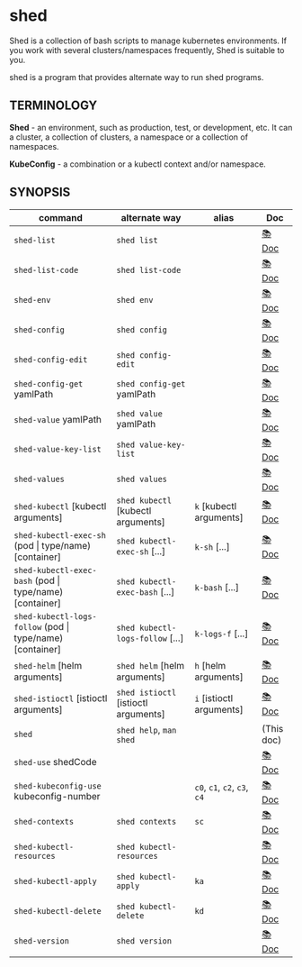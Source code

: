 # shed

Shed is a collection of bash scripts to manage kubernetes environments. If you work with several clusters/namespaces frequently, Shed is suitable to you.

shed is a program that provides alternate way to run shed programs.

## TERMINOLOGY

**Shed** - an environment, such as production, test, or development, etc. It can a cluster, a collection of clusters, a namespace or a collection of namespaces.

**KubeConfig** - a combination or a kubectl context and/or namespace.

## SYNOPSIS

| command                                                   | alternate way                        | alias                        | Doc                                  |
| --------------------------------------------------------- | ------------------------------------ | ---------------------------- | ------------------------------------ |
| `shed-list`                                               | `shed list`                          |                              | [📚 Doc](shed-list.md)                |
| `shed-list-code`                                          | `shed list-code`                     |                              | [📚 Doc](shed-list-code.md)           |
| `shed-env`                                                | `shed env`                           |                              | [📚 Doc](shed-env.md)                 |
| `shed-config`                                             | `shed config`                        |                              | [📚 Doc](shed-config.md)              |
| `shed-config-edit`                                        | `shed config-edit`                   |                              | [📚 Doc](shed-config-edit.md)         |
| `shed-config-get` yamlPath                                | `shed config-get` yamlPath           |                              | [📚 Doc](shed-config-get.md)          |
| `shed-value` yamlPath                                     | `shed value` yamlPath                |                              | [📚 Doc](shed-value.md)               |
| `shed-value-key-list`                                     | `shed value-key-list`                |                              | [📚 Doc](shed-value-key-list.md)      |
| `shed-values`                                             | `shed values`                        |                              | [📚 Doc](shed-values.md)              |
| `shed-kubectl` [kubectl arguments]                        | `shed kubectl` [kubectl arguments]   | `k` [kubectl arguments]      | [📚 Doc](shed-kubectl.md)             |
| `shed-kubectl-exec-sh` (pod \| type/name) [container]     | `shed kubectl-exec-sh` [...]         | `k-sh` [...]                 | [📚 Doc](shed-kubectl-exec-sh.md)     |
| `shed-kubectl-exec-bash` (pod \| type/name) [container]   | `shed kubectl-exec-bash` [...]       | `k-bash` [...]               | [📚 Doc](shed-kubectl-exec-bash.md)   |
| `shed-kubectl-logs-follow` (pod \| type/name) [container] | `shed kubectl-logs-follow` [...]     | `k-logs-f` [...]             | [📚 Doc](shed-kubectl-logs-follow.md) |
| `shed-helm` [helm arguments]                              | `shed helm` [helm arguments]         | `h` [helm arguments]         | [📚 Doc](shed-helm.md)                |
| `shed-istioctl` [istioctl arguments]                      | `shed istioctl` [istioctl arguments] | `i` [istioctl arguments]     | [📚 Doc](shed-istioctl.md)            |
| `shed`                                                    | `shed help`, `man shed`              |                              | (This doc)                           |
| `shed-use` shedCode                                       |                                      |                              | [📚 Doc](shed-use.md)                 |
| `shed-kubeconfig-use` kubeconfig-number                   |                                      | `c0`, `c1`, `c2`, `c3`, `c4` | [📚 Doc](shed-kubeconfig-use.md)      |
| `shed-contexts`                                           | `shed contexts`                      | `sc`                         | [📚 Doc](shed-contexts.md)            |
| `shed-kubectl-resources`                                  | `shed kubectl-resources`             |                              | [📚 Doc](shed-kubectl-resources.md)   |
| `shed-kubectl-apply`                                      | `shed kubectl-apply`                 | `ka`                         | [📚 Doc](shed-kubectl-apply.md)       |
| `shed-kubectl-delete`                                     | `shed kubectl-delete`                | `kd`                         | [📚 Doc](shed-kubectl-delete.md)      |
| `shed-version`                                            | `shed version`                       |                              | [📚 Doc](shed-version.md)             |
